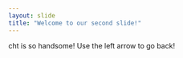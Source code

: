 ```yaml
---
layout: slide
title: "Welcome to our second slide!"
---
```

cht is so handsome!
Use the left arrow to go back!
